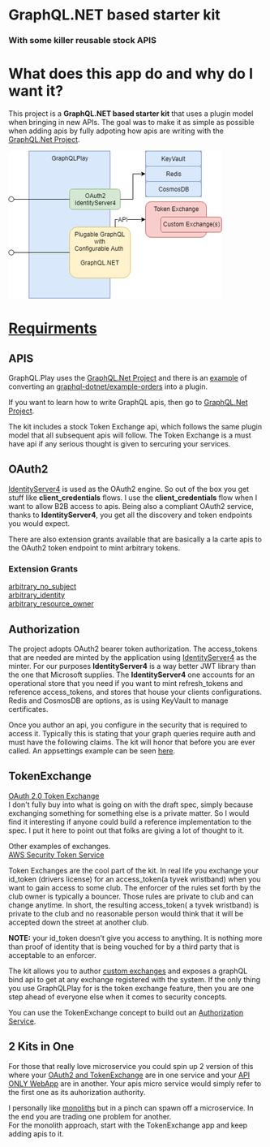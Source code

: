 # GraphQL.NET based starter kit
### With some killer reusable stock APIS  

# What does this app do and why do I want it?  

This project is a **GraphQL.NET based starter kit** that uses a plugin model when bringing in new APIs.  The goal was to make it as simple as possible when adding apis by fully adpoting how apis are writing with the [GraphQL.Net Project](https://github.com/graphql-dotnet/graphql-dotnet).  

![alt text](./docs/GraphQLPlay.png)

# [Requirments](./docs/app-requirements.md)


## APIS
GraphQL.Play uses the [GraphQL.Net Project](https://github.com/graphql-dotnet/graphql-dotnet) and there is an [example](./docs/orders-conversion.md) of converting an [graphql-dotnet/example-orders](https://github.com/graphql-dotnet/example-orders) into a plugin.  

If you want to learn how to write GraphQL apis, then go to [GraphQL.Net Project](https://github.com/graphql-dotnet/graphql-dotnet).  

The kit includes a stock Token Exchange api, which follows the same plugin model that all subsequent apis will follow.  The Token Exchange is a must have api if any serious thought is given to sercuring your services.


## OAuth2
[IdentityServer4](https://github.com/IdentityServer/IdentityServer4) is used as the OAuth2 engine.  So out of the box you get stuff like **client_credentials** flows.  I use the **client_credentials** flow when I want to allow B2B access to apis.  Being also a compliant OAuth2 service, thanks to **IdentityServer4**, you get all the discovery and token endpoints you would expect. 

There are also extension grants available that are basically a la carte apis to the OAuth2 token endpoint to mint arbitrary tokens.   
### Extension Grants  
[arbitrary_no_subject](./docs/arbitrary_no_subject.md)  
[arbitrary_identity](./docs/arbitrary_identity.md)  
[arbitrary_resource_owner](./docs/arbitrary_resource_owner.md)  


## Authorization  
The project adopts OAuth2 bearer token authorization.  The access_tokens that are needed are minted by the application using [IdentityServer4](https://github.com/IdentityServer/IdentityServer4) as the minter.  For our purposes **IdentityServer4** is a way better JWT library than the one that Microsoft supplies.  The **IdentityServer4** one accounts for an operational store that you need if you want to mint refresh_tokens and reference access_tokens, and stores that house your clients configurations.  Redis and CosmosDB are options, as is using KeyVault to manage certificates.  

Once you author an api, you configure in the security that is required to access it.  Typically this is stating that your graph queries require auth and must have the following claims.  The kit will honor that before you are ever called.  An appsettings example can be seen [here](./src/IdentityServer4-Extension-Grants-App/appsettings.graphql.json).  


## TokenExchange  
[OAuth 2.0 Token Exchange](https://datatracker.ietf.org/doc/draft-ietf-oauth-token-exchange/)  
I don't fully buy into what is going on with the draft spec, simply because exchanging something for something else is a private matter.  So I would find it interesting if anyone could build a reference implementation to the spec.  I put it here to point out that folks are giving a lot of thought to it.  

Other examples of exchanges.  
[AWS Security Token Service](https://docs.aws.amazon.com/STS/latest/APIReference/Welcome.html)  

Token Exchanges are the cool part of the kit.  In real life you exchange your id_token (drivers license) for an access_token(a tyvek wristband) when you want to gain access to some club.  The enforcer of the rules set forth by the club owner is typically a bouncer.  Those rules are private to club and can change anytime.  In short, the resulting access_token( a tyvek wristband) is private to the club and no reasonable person would think that it will be accepted down the street at another club.

**NOTE:** your id_token doesn't give you access to anything.  It is nothing more than proof of identity that is being vouched for by a third party that is acceptable to an enforcer.  

The kit allows you to author [custom exchanges](./docs/custom-bind-handler.md) and exposes a graphQL bind api to get at any exchange registered with the system.  If the only thing you use GraphQLPlay for is the token exchange feature, then you are one step ahead of everyone else when it comes to security concepts.  

You can use the TokenExchange concept to build out an [Authorization Service](./docs/Authorization-Service.MD).  



## 2 Kits in One  
For those that really love microservice you could spin up 2 version of this where your [OAuth2 and TokenExchange](./src/GraphQLPlayTokenExchangeOnlyApp) are in one service and your [API ONLY WebApp](./src/GraphQLPlayApiOnlyApp) are in another.  Your apis micro service would simply refer to the first one as its auhorization authority.

I personally like [monoliths](./src/IdentityServer4-Extension-Grants-App) but in a pinch can spawn off a microservice.  In the end you are trading one problem for another.  
For the monolith approach, start with the TokenExchange app and keep adding apis to it.






